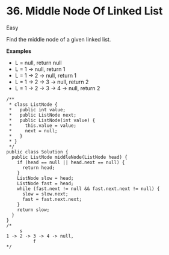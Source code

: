 # 36. Middle Node Of Linked List

Easy

Find the middle node of a given linked list.

**Examples**

* L = null, return null
* L = 1 -&gt; null, return 1
* L = 1 -&gt; 2 -&gt; null, return 1
* L = 1 -&gt; 2 -&gt; 3 -&gt; null, return 2
* L = 1 -&gt; 2 -&gt; 3 -&gt; 4 -&gt; null, return 2

```text
/**
 * class ListNode {
 *   public int value;
 *   public ListNode next;
 *   public ListNode(int value) {
 *     this.value = value;
 *     next = null;
 *   }
 * }
 */
public class Solution {
  public ListNode middleNode(ListNode head) {
    if (head == null || head.next == null) {
      return head;
    }
    ListNode slow = head;
    ListNode fast = head;
    while (fast.next != null && fast.next.next != null) {
      slow = slow.next;
      fast = fast.next.next;
    }
    return slow;
  }
}
/*
     s
1 -> 2 -> 3 -> 4 -> null,
          f
*/

```

